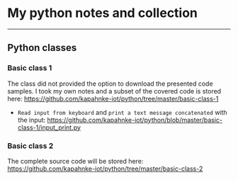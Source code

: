 # My python notes and collection
***
## Python classes

### Basic class 1
The class did not provided the option to download the presented code samples. I took my own notes and a subset of the covered code is stored here: https://github.com/kapahnke-iot/python/tree/master/basic-class-1
* `Read input from keyboard` and `print a text message concatenated` with the input: https://github.com/kapahnke-iot/python/blob/master/basic-class-1/input_print.py

### Basic class 2
The complete source code will be stored here: https://github.com/kapahnke-iot/python/tree/master/basic-class-2
